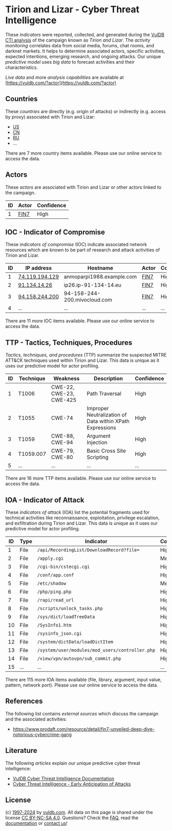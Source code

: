 # Tirion and Lizar - Cyber Threat Intelligence

These _indicators_ were reported, collected, and generated during the [VulDB CTI analysis](https://vuldb.com/?kb.cti) of the campaign known as _Tirion and Lizar_. The _activity monitoring_ correlates data from social media, forums, chat rooms, and darknet markets. It helps to determine associated actors, specific activities, expected intentions, emerging research, and ongoing attacks. Our unique _predictive model_ uses _big data_ to forecast activities and their characteristics.

_Live data_ and more _analysis capabilities_ are available at [https://vuldb.com/?actor](https://vuldb.com/?actor)

## Countries

These _countries_ are directly (e.g. origin of attacks) or indirectly (e.g. access by proxy) associated with Tirion and Lizar:

* [US](https://vuldb.com/?country.us)
* [CN](https://vuldb.com/?country.cn)
* [RU](https://vuldb.com/?country.ru)
* ...

There are 7 more country items available. Please use our online service to access the data.

## Actors

These _actors_ are associated with Tirion and Lizar or other actors linked to the campaign.

ID | Actor | Confidence
-- | ----- | ----------
1 | [FIN7](https://vuldb.com/?actor.fin7) | High

## IOC - Indicator of Compromise

These _indicators of compromise_ (IOC) indicate associated network resources which are known to be part of research and attack activities of Tirion and Lizar.

ID | IP address | Hostname | Actor | Confidence
-- | ---------- | -------- | ----- | ----------
1 | [74.119.194.129](https://vuldb.com/?ip.74.119.194.129) | anmoparpi1988.example.com | [FIN7](https://vuldb.com/?actor.fin7) | High
2 | [91.134.14.26](https://vuldb.com/?ip.91.134.14.26) | ip26.ip-91-134-14.eu | [FIN7](https://vuldb.com/?actor.fin7) | High
3 | [94.158.244.200](https://vuldb.com/?ip.94.158.244.200) | 94-158-244-200.mivocloud.com | [FIN7](https://vuldb.com/?actor.fin7) | High
4 | ... | ... | ... | ...

There are 11 more IOC items available. Please use our online service to access the data.

## TTP - Tactics, Techniques, Procedures

_Tactics, techniques, and procedures_ (TTP) summarize the suspected MITRE ATT&CK techniques used within Tirion and Lizar. This data is unique as it uses our predictive model for actor profiling.

ID | Technique | Weakness | Description | Confidence
-- | --------- | -------- | ----------- | ----------
1 | T1006 | CWE-22, CWE-23, CWE-425 | Path Traversal | High
2 | T1055 | CWE-74 | Improper Neutralization of Data within XPath Expressions | High
3 | T1059 | CWE-88, CWE-94 | Argument Injection | High
4 | T1059.007 | CWE-79, CWE-80 | Basic Cross Site Scripting | High
5 | ... | ... | ... | ...

There are 16 more TTP items available. Please use our online service to access the data.

## IOA - Indicator of Attack

These _indicators of attack_ (IOA) list the potential fragments used for technical activities like reconnaissance, exploitation, privilege escalation, and exfiltration during Tirion and Lizar. This data is unique as it uses our predictive model for actor profiling.

ID | Type | Indicator | Confidence
-- | ---- | --------- | ----------
1 | File | `/api/RecordingList/DownloadRecord?file=` | High
2 | File | `/apply.cgi` | Medium
3 | File | `/cgi-bin/cstecgi.cgi` | High
4 | File | `/conf/app.conf` | High
5 | File | `/etc/shadow` | Medium
6 | File | `/php/ping.php` | High
7 | File | `/rapi/read_url` | High
8 | File | `/scripts/unlock_tasks.php` | High
9 | File | `/sys/dict/loadTreeData` | High
10 | File | `/SysInfo1.htm` | High
11 | File | `/sysinfo_json.cgi` | High
12 | File | `/system/dictData/loadDictItem` | High
13 | File | `/system/user/modules/mod_users/controller.php` | High
14 | File | `/view/vpn/autovpn/sub_commit.php` | High
15 | ... | ... | ...

There are 115 more IOA items available (file, library, argument, input value, pattern, network port). Please use our online service to access the data.

## References

The following list contains _external sources_ which discuss the campaign and the associated activities:

* https://www.prodaft.com/resource/detail/fin7-unveiled-deep-dive-notorious-cybercrime-gang

## Literature

The following _articles_ explain our unique predictive cyber threat intelligence:

* [VulDB Cyber Threat Intelligence Documentation](https://vuldb.com/?kb.cti)
* [Cyber Threat Intelligence - Early Anticipation of Attacks](https://www.scip.ch/en/?labs.20201022)

## License

(c) [1997-2024](https://vuldb.com/?kb.changelog) by [vuldb.com](https://vuldb.com/?kb.about). All data on this page is shared under the license [CC BY-NC-SA 4.0](https://creativecommons.org/licenses/by-nc-sa/4.0/). Questions? Check the [FAQ](https://vuldb.com/?kb.faq), read the [documentation](https://vuldb.com/?kb) or [contact us](https://vuldb.com/?contact)!

